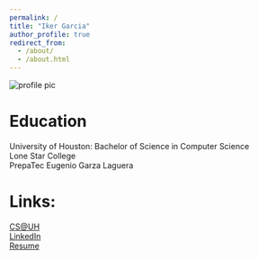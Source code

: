 ```yaml
---
permalink: /
title: "Iker Garcia"
author_profile: true
redirect_from: 
  - /about/
  - /about.html
---
```

![profile pic](https://iker7080.github.io/gitpage4353.github.io/images/pic.png)

Education
======
University of Houston: Bachelor of Science in Computer Science  
Lone Star College  
PrepaTec Eugenio Garza Laguera  

Links:
======  
[CS@UH](https://cs.uh.edu)  
[LinkedIn](https://www.linkedin.com/in/iker-garcia-0505b31b5/)  
[Resume](https://iker7080.github.io/gitpage4353.github.io/files/CV_IkerGarcia_2025.pdf)  

